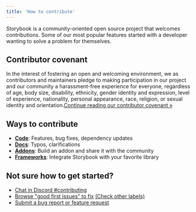 ```yaml
---
title: 'How to contribute'
---
```


Storybook is a community-oriented open source project that welcomes contributions. Some of our most popular features started with a developer wanting to solve a problem for themselves.

## Contributor covenant

In the interest of fostering an open and welcoming environment, we as contributors and maintainers pledge to making participation in our project and our community a harassment-free experience for everyone, regardless of age, body size, disability, ethnicity, gender identity and expression, level of experience, nationality, personal appearance, race, religion, or sexual identity and orientation.[Continue reading our contributor covenant »](https://github.com/storybookjs/storybook/blob/next/CODE_OF_CONDUCT.md)

## Ways to contribute

- [**Code**](./code.md): Features, bug fixes, dependency updates
- [**Docs**](./documentation-updates.md): Typos, clarifications
- [**Addons**](./../addons/introduction.md): Build an addon and share it with the community
- [**Frameworks**](./framework.md): Integrate Storybook with your favorite library

## Not sure how to get started?

- [Chat in Discord #contributing](https://discord.gg/storybook)
- [Browse "good first issues" to fix](https://github.com/storybookjs/storybook/issues?q=is%3Aissue+is%3Aopen+label%3A%22good+first+issue%22) [(Check other labels)](https://github.com/storybookjs/storybook/labels)
- [Submit a bug report or feature request](https://github.com/storybookjs/storybook/issues)
